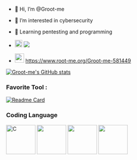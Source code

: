 - 👋 Hi, I’m @Groot-me
 
- 👀 I’m interested in cybersecurity

- 📖 Learning pentesting and programming

- <img height="20" width="20" src="https://cdn.simpleicons.org/hackthebox" /> <img src="[https://user-images.githubusercontent.com/62052155/208910353-1036a6a0-a8cd-4df9-a8e8-e421292eab2a.png](https://user-images.githubusercontent.com/62052155/230574815-6ac70e60-b498-485d-b1fb-287c328914b9.png)">

- <img height="25" width="25" src="https://www.root-me.org/IMG/siteon0.svg" /> https://www.root-me.org/Groot-me-581449

[![Groot-me's GitHub stats](https://github-readme-stats.vercel.app/api?username=Groot-me&show_icons=true&bg_color=30,e96443,904e95&title_color=fff&text_color=fff)](https://github.com/Groot-me/github-readme-stats)


### Favorite Tool :

[![Readme Card](https://github-readme-stats.vercel.app/api/pin/?username=Groot-me&repo=NotWireshark)](https://github.com/Groot-me/NotWireshark)

### Coding Language 

<img height="80" src="https://raw.githubusercontent.com/jmnote/z-icons/master/svg/c.svg" alt="C"> <img height="80" src="https://raw.githubusercontent.com/jmnote/z-icons/master/svg/cpp.svg"> <img height="80" src="https://raw.githubusercontent.com/jmnote/z-icons/master/svg/python.svg"> <img height="80" src="https://raw.githubusercontent.com/jmnote/z-icons/master/svg/bash.svg"> 

